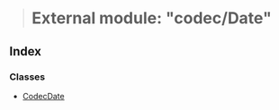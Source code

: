> # External module: "codec/Date"

## Index

### Classes

* [CodecDate](../classes/_codec_date_.codecdate.md)